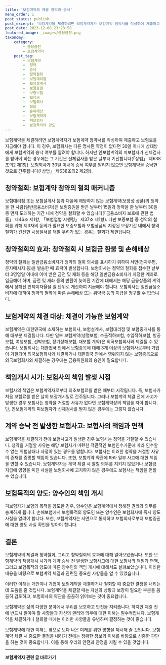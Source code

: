 ```yaml
---
title: '보험계약의 체결 청약과 승낙'
menu_order: 1
post_status: publish
post_excerpt: '보험계약을 체결하려면 보험계약자가 보험계약 청약서를 작성하여 제출하고 보험료를 지급해야 합니다. 이 경우, 보험회사는 다른 명시된 약정이 없다면 30일 이내에 상대방에게 보험계약의 승낙 여부를 알려야 합니다. 하지만 인보험계약의 피보험자가 신체검사를 받아야 하는 경우에는 그 기간은 신체검사를 받은 날부터 기산합니다  상법  제638조의2 제1항 . 보험회사가 30일 이내에 승낙 여부를 알리지 않으면 보험계약을 승낙한 것으로 간주됩니다  상법  제638조의2 제2항 .'
post_date: 2023-12-08 23:23:58
featured_image: _images/금융금전.png
taxonomy:
    category:
        - 금융금전
        - 보험계약자
    post_tag:
        - 보험계약
        -  청약
        -  승낙
        -  청약철회
        -  보험대리점
        -  보험설계사
        -  보험증권
        -  보증보험
        -  보험금
        -  보험회사
        -  철회
        -  손해배상
        -  보험계약자
        -  피보험자
        -  보험목적의 양도
---
```



보험계약을 체결하려면 보험계약자가 보험계약 청약서를 작성하여 제출하고 보험료를 지급해야 합니다. 이 경우, 보험회사는 다른 명시된 약정이 없다면 30일 이내에 상대방에게 보험계약의 승낙 여부를 알려야 합니다. 하지만 인보험계약의 피보험자가 신체검사를 받아야 하는 경우에는 그 기간은 신체검사를 받은 날부터 기산합니다(「상법」 제638조의2 제1항). 보험회사가 30일 이내에 승낙 여부를 알리지 않으면 보험계약을 승낙한 것으로 간주됩니다(「상법」 제638조의2 제2항).

## 청약철회: 보험계약 청약의 철회 매커니즘

보험대리점 또는 보험설계사 등과 다음에 해당하지 않는 보험계약(보장성 상품)의 청약을 한 사람(일반금융소비자)은 보험증권을 받은 날부터 15일과 청약을 한 날부터 30일 중 먼저 도래하는 기간 내에 청약을 철회할 수 있습니다(「금융소비자 보호에 관한 법률」 제46조 제1항, 「보험업법 시행령」 제37조 제1항). 다만 보증보험 중 청약의 철회를 위해 제3자의 동의가 필요한 보증보험과 보험상품의 지정된 보장기간 내에서 청약철회가 건전한 시장질서를 해칠 우려가 있는 경우는 철회가 제한됩니다.

## 청약철회의 효과: 청약철회 시 보험금 환불 및 손해배상

청약의 철회는 일반금융소비자가 청약의 철회 의사를 표시하기 위하여 서면(전자우편, 문자메시지 등)을 발송한 때 효력이 발생합니다. 보험회사는 청약의 철회를 접수한 날부터 3영업일 이내에 이미 받은 금전 및 재화 등을 해당 일반금융소비자가 지정한 계좌로 입금해야 하며, 금전 및 재화 등의 반환이 늦어진 기간에 대해서는 해당 금융상품의 계약에서 정해진 연체이자율을 일 단위로 계산하여 지급해야 합니다. 보험회사는 일반금융소비자에 대하여 청약의 철회에 따른 손해배상 또는 위약금 등의 지급을 청구할 수 없습니다.

## 보험계약의 체결 대상: 체결이 가능한 보험계약

보험계약은 대한민국에 소재하는 보험회사, 보험설계사, 보험대리점 및 보험중개사를 통해 대부분 체결됩니다. 다만 일부 보험계약(생명보험, 수출적하보험, 수입적하보험, 항공보험, 여행보험, 선박보험, 장기상해보험, 재보험 계약)은 외국보험회사와 체결될 수 있습니다. 보험회사는 대한민국 안에서 보험종목에 대해 3개 이상의 보험회사로부터 가입이 거절되어 외국보험회사와 체결하거나 대한민국 안에서 영위되지 않는 보험종목으로 외국보험회사와 체결하는 경우에는 금융위원회의 승인이 필요합니다.

## 책임개시 시기: 보험사의 책임 발생 시점

보험사의 책임은 보험계약자로부터 최초보험료를 받은 때부터 시작됩니다. 즉, 보험사가 처음 보험료를 받은 날이 보장개시일로 간주됩니다. 그러나 보험계약 체결 전에 사고가 발생한 경우 보험사는 청약을 거절할 사유가 없다면 보험계약상의 책임을 져야 합니다. 단, 인보험계약의 피보험자가 신체검사를 받지 않은 경우에는 그렇지 않습니다.

## 계약 승낙 전 발생한 보험사고: 보험사의 책임과 면책

보험계약을 체결하기 전에 보험사고가 발생한 경우 보험사는 청약을 거절할 수 있습니다. 청약을 거절할 사유는 해당 보험사가 마련한 객관적인 보험인수기준에 따라 인수할 수 없는 위험상태나 사정이 있는 경우를 말합니다. 보험사는 이러한 청약을 거절할 사유의 존재를 증명할 책임이 있습니다. 또한, 보험계약 약관에 따라 일부 사고에 대한 책임을 면할 수 있습니다. 보험계약자는 계약 체결 시 알릴 의무를 지키지 않았거나 보험금 지급에 영향을 미친 사실을 보험회사에 고지하지 않은 경우에도 보험사는 책임을 면할 수 있습니다.

## 보험목적의 양도: 양수인의 책임 개시

피보험자가 보험의 목적을 양도한 경우, 양수인은 보험계약에서 정해진 권리와 의무를 승계하게 됩니다. 손해보험에서 보험목적의 양도인 또는 양수인은 보험회사에 즉시 양도 사실을 알려야 합니다. 또한, 보험계약자는 서면으로 통지하고 보험회사로부터 보험증권에 대한 양도 사실 확인을 받아야 합니다.

## 결론

보험계약의 체결과 청약철회, 그리고 청약철회의 효과에 대해 알아보았습니다. 또한 보험계약의 책임개시 시기와 계약 승낙 전 발생한 보험사고에 대한 보험사의 책임과 면책, 그리고 보험목적의 양도에 따른 양수인의 책임 개시에 대해서도 살펴보았습니다. 이러한 내용을 바탕으로 보험계약 체결과 관련된 중요한 사항들을 알 수 있었습니다.

이러한 이해는 개인이나 기업이 보험계약을 체결하거나 철회할 때 중요한 결정을 내리는 데 도움을 줄 것입니다. 보험계약을 체결할 때는 자신의 상황과 보장이 필요한 부분을 꼼꼼히 검토하고, 보험회사의 약관을 꼼꼼히 읽어보는 것이 중요합니다.

보험계약은 삶의 다양한 분야에서 우리를 보호하고 안전을 지켜줍니다. 하지만 체결 전에 반드시 알아야 할 사항들과 자신의 권리와 의무에 대한 이해는 필수적입니다. 보험계약을 체결하거나 철회할 때에는 이러한 사항들을 유념하며 결정하는 것이 좋습니다.

보험계약에 대한 이해는 앞으로 보다 나은 미래를 위한 방향을 제시해 줄 것입니다. 보험계약 체결 시 중요한 결정을 내리기 전에는 정확한 정보와 이해를 바탕으로 신중한 판단을 하는 것이 중요합니다. 이를 통해 우리의 안전과 안정을 지킬 수 있을 것입니다.
<!-- wp:separator -->
<hr class="wp-block-separator has-alpha-channel-opacity"/>
<!-- /wp:separator -->

<!-- wp:group {"backgroundColor":"base","layout":{"type":"constrained"}} -->
<div class="wp-block-group has-base-background-color has-background"><!-- wp:paragraph {"align":"center","fontSize":"medium"} -->
<p class="has-text-align-center has-large-font-size"><strong>보험계약자 관련 글 바로가기</strong></p>
<!-- /wp:paragraph -->


<!-- wp:latest-posts
{"categories":[{"id":13963,"count":19,"description":"","link":"https://uknowlaw.com/category/%eb%b3%b4%ed%97%98%ea%b3%84%ec%95%bd%ec%9e%90/","name":"보험계약자","slug":"보험계약자","taxonomy":"category","parent":0,"meta":[],"_links":{"self":[{"href":"https://uknowlaw.com/wp-json/wp/v2/categories/13963"}],"collection":[{"href":"https://uknowlaw.com/wp-json/wp/v2/categories"}],"about":[{"href":"https://uknowlaw.com/wp-json/wp/v2/taxonomies/category"}],"wp:post_type":[{"href":"https://uknowlaw.com/wp-json/wp/v2/posts?categories=13963"}],"curies":[{"name":"wp","href":"https://api.w.org/{rel}","templated":true}]}}],"postsToShow":100,"excerptLength":28,"postLayout":"grid","columns":2,"featuredImageAlign":"left","featuredImageSizeSlug":"large","fontSize":"small"} /--></div>
<!-- /wp:group -->
